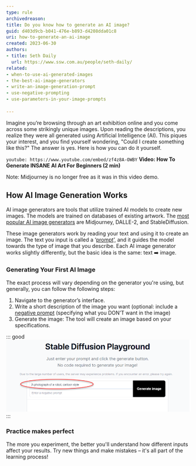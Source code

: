 ```yaml
---
type: rule
archivedreason:
title: Do you know how to generate an AI image?
guid: d403d9cb-b041-476e-b893-d4208dda01c8
uri: how-to-generate-an-ai-image
created: 2023-06-30
authors: 
- title: Seth Daily
  url: https://www.ssw.com.au/people/seth-daily/
related:
- when-to-use-ai-generated-images
- the-best-ai-image-generators
- write-an-image-generation-prompt
- use-negative-prompting
- use-parameters-in-your-image-prompts

---
```

Imagine you’re browsing through an art exhibition online and you come across some strikingly unique images. Upon reading the descriptions, you realize they were all generated using Artificial Intelligence (AI). This piques your interest, and you find yourself wondering, "Could I create something like this?" The answer is yes. Here is how you can do it yourself.

<!--endintro-->

`youtube: https://www.youtube.com/embed/zf4z8A-OWBY`
**Video: How To Generate INSANE AI Art For Beginners (2 min)** 

Note: Midjourney is no longer free as it was in this video demo.


## How AI Image Generation Works

AI image generators are tools that utilize trained AI models to create new images. The models are trained on databases of existing artwork. The [most popular AI image generators](/the-best-ai-image-generators) are Midjourney, DALLE-2, and StableDiffusion.

These image generators work by reading your text and using it to create an image. The text you input is called a ‘[prompt](/write-an-image-generation-prompt)’, and it guides the model towards the type of image that you describe.
Each AI image generator works slightly differently, but the basic idea is the same: text ➡️ image.


### Generating Your First AI Image

The exact process will vary depending on the generator you're using, but generally, you can follow the following steps:
1. Navigate to the generator’s interface.
2. Write a short description of the image you want
(optional: include a [negative prompt](/use-negative-prompting) (specifying what you DON’T want in the image)
3. Generate the image: The tool will create an image based on your specifications.
 
::: good
![Figure: Good example – Writing a prompt into an AI image generator](prompt-figure.png)
:::

### Practice makes perfect

The more you experiment, the better you'll understand how different inputs affect your results. Try new things and make mistakes – it's all part of the learning process!

